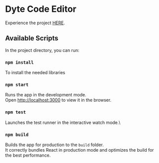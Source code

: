 # Dyte Code Editor

Experience the project [HERE](https://sagarpandey7742.github.io/dyte-editor/).

## Available Scripts

In the project directory, you can run:

### `npm install`
To install the needed libraries
### `npm start`

Runs the app in the development mode.\
Open [http://localhost:3000](http://localhost:3000) to view it in the browser.

### `npm test`

Launches the test runner in the interactive watch mode.\

### `npm build`

Builds the app for production to the `build` folder.\
It correctly bundles React in production mode and optimizes the build for the best performance.
